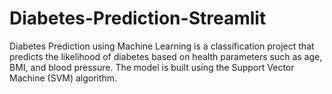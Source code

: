 # Diabetes-Prediction-Streamlit
Diabetes Prediction using Machine Learning is a classification project that predicts the likelihood of diabetes based on health parameters such as age, BMI, and blood pressure. The model is built using the Support Vector Machine (SVM) algorithm.
